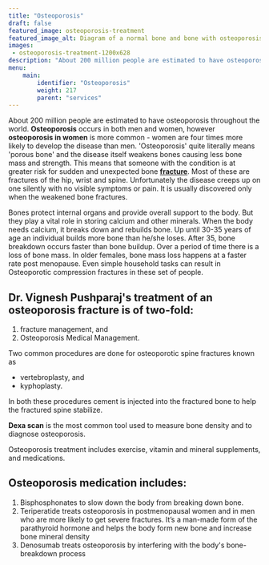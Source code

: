 ```yaml
---
title: "Osteoporosis"
draft: false
featured_image: osteoporosis-treatment
featured_image_alt: Diagram of a normal bone and bone with osteoporosis
images:
 - osteoporosis-treatment-1200x628
description: "About 200 million people are estimated to have osteoporosis throughout the world. Osteoporosis occurs in both men and women, however osteoporosis in women is more common - women are four times more likely to develop the disease than men."
menu:
    main:
        identifier: "Osteoporosis"
        weight: 217
        parent: "services"
---
```

About 200 million people are estimated to have osteoporosis throughout the world. **Osteoporosis** occurs in both men and women, however **osteoporosis in women** is more common - women are four times more likely to develop the disease than men.<!--more--> 'Osteoporosis' quite literally means 'porous bone' and the disease itself weakens bones causing less bone mass and strength. This means that someone with the condition is at greater risk for sudden and unexpected bone [**fracture**](/fracture-management). Most of these are fractures of the hip, wrist and spine. Unfortunately the disease creeps up on one silently with no visible symptoms or pain. It is usually discovered only when the weakened bone fractures. 

Bones protect internal organs and provide overall support to the body. But they play a vital role in storing calcium and other minerals. When the body needs calcium, it breaks down and rebuilds bone. Up until 30-35 years of age an individual builds more bone than he/she loses. After 35, bone breakdown occurs faster than bone buildup. Over a period of time there is a loss of bone mass. In older females, bone mass loss happens at a faster rate post menopause. Even simple household tasks can result in Osteoporotic compression fractures in these set of people.

## Dr. Vignesh Pushparaj's treatment of an osteoporosis fracture is of two-fold: 

1. fracture management, and 
2. Osteoporosis Medical Management. 

Two common procedures are done for osteoporotic spine fractures known as 
- vertebroplasty, and 
- kyphoplasty. 

In both these procedures cement is injected into the fractured bone to help the fractured spine stabilize. 

**Dexa scan** is the most common tool used to measure bone density and to diagnose osteoporosis.

Osteoporosis treatment includes exercise, vitamin and mineral supplements, and medications. 

## Osteoporosis medication includes:
1. Bisphosphonates to slow down the body from breaking down bone. 
2. Teriperatide treats osteoporosis in postmenopausal women and in men who are more likely to get severe fractures. It’s a man-made form of the parathyroid hormone and helps the body form new bone and increase bone mineral density
3. Denosumab treats osteoporosis by interfering with the body's bone-breakdown process